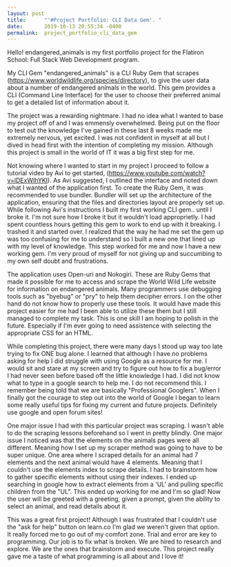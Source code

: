 ```yaml
---
layout: post
title:      "'#Project Portfolio: CLI Data Gem'. "
date:       2019-10-13 20:55:34 -0400
permalink:  project_portfolio_cli_data_gem
---
```



Hello! endangered_animals is my first portfolio project for the Flatiron School: Full Stack Web Development program.

My CLI Gem "endangered_animals"  is a CLI Ruby Gem that scrapes (https://www.worldwildlife.org/species/directory), to give the user data about a number of endangered animals in the world. This gem provides a CLI (Command Line Interface) for the user to choose their preferred animal to get a detailed list of information about it.

The project was a rewarding nightmare. I had no idea what I wanted to base my project off of and I was emmensly overwhelmed. Being put on the floor to test out the knowledge I've gained in these last 8 weeks made me extremely nervous, yet excited. I was not confident in myself at all but I dived in head first with the intention of completing my mission. Although this project is small in the world of IT it was a big first step for me. 

Not knowing where I wanted to start in my project I proceed to follow a tutorial video by Avi to get started, (https://www.youtube.com/watch?v=lDExWIhYKI). As Avi suggested, I outlined the interface and noted down what I wanted of the application first. To create the Ruby Gem, it was recommended to use bundler. Bundler will set up the architecture of the application, ensuring that the files and directories layout are properly set up. While following Avi's instructions I built my first working CLI gem.. until I broke it. I'm not sure how I broke it but it wouldn't load approprietly. I had spent countless hours getting this gem to work to end up with it breaking. I trashed it and started over. I realized that the way he had me set the gem up was too confusing for me to understand so I built a new one that lined up with my level of knowledge. This step worked for me and now I have a new working gem. I'm very proud of myself for not giving up and succumbing to my own self doubt and frustrations.  

The application uses Open-uri and Nokogiri. These are Ruby Gems that made it possible for me to access and scrape the World Wild Life website for information on endangered animals. Many programmers use debugging tools such as "byebug" or "pry" to help them decipher errors.  I on the other hand do not know how to properly use these tools. It would have made this project easier for me had I been able to utilize these them but I still managed to complete my task. This is one skill I am hoping to polish in the future. Especially if I'm ever going to need assistence with selecting the appropriate CSS for an HTML. 

While completing this project, there were many days I stood up way too late trying to fix ONE bug alone. I learned that although I have no problems asking for help I did struggle with using Google as a resource for me. I would sit and stare at my screen and try to figure out how to fix a bug/error I had never seen before based off the little knowledge I had. I did not know what to type in a google search to help me. I do not recommend this. I remember being told that we are basically "Professional Googlers". When I finally got the courage to step out into the world of Google I began to learn some really useful tips for fixing my current and future projects. Definitely use google and open forum sites!

One major issue I had with this particular project was scraping. I wasn't able to do the scraping lessons beforehand so I went in pretty blindly. One major issue I noticed was that the elements on the animals pages were all different. Meaning how I set up my scraper method was going to have to be super unique. One area where I scraped details for an animal had 7 elements and the next animal would have 4 elements. Meaning that I couldn't use the elements index to scrape details. I had to brainstorm how to gather specific elements without using their indexes.  I ended up searching in google how to extract elements from a 'UL' and pulling specific children from the "UL". This ended up working for me and I'm so glad! Now the user will be greeted with a greeting, given a prompt, given the ability to select an animal, and read details about it. 

This was a great first project! Although I was frustrated that I couldn't use the "ask for help" button on learn.co I'm glad we weren't given that option. It really forced me to go out of my comfort zone. Trial and error are key to programming. Our job is to fix what is broken. We are hired to research and explore. We are the ones that brainstorm and execute. This project really gave me a taste of what programming is all about and I love it!


